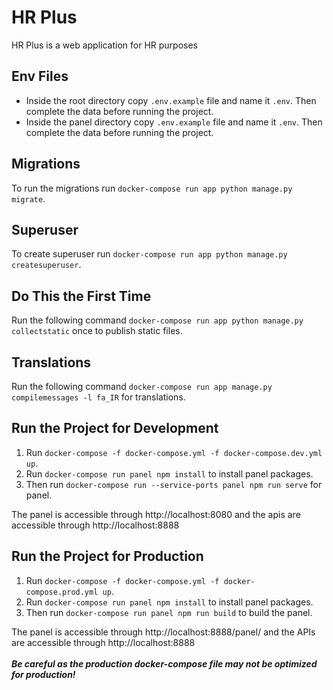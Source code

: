 # HR Plus
HR Plus is a web application for HR purposes

## Env Files
* Inside the root directory copy `.env.example` file and name it `.env`. Then complete the data before running the project.
* Inside the panel directory copy `.env.example` file and name it `.env`. Then complete the data before running the project.

## Migrations
To run the migrations run `docker-compose run app python manage.py migrate`.

## Superuser
To create superuser run `docker-compose run app python manage.py createsuperuser`.

## Do This the First Time
Run the following command `docker-compose run app python manage.py collectstatic` once to publish static files.

## Translations
Run the following command `docker-compose run app manage.py compilemessages -l fa_IR` for translations.

## Run the Project for Development
1. Run `docker-compose -f docker-compose.yml -f docker-compose.dev.yml up`.
2. Run `docker-compose run panel npm install` to  install panel packages.
3. Then run `docker-compose run --service-ports panel npm run serve` for panel.

The panel is accessible through http://localhost:8080 and the apis are accessible through http://localhost:8888

## Run the Project for Production
1. Run `docker-compose -f docker-compose.yml -f docker-compose.prod.yml up`.
2. Run `docker-compose run panel npm install` to  install panel packages.
3. Then run `docker-compose run panel npm run build` to build the panel.

The panel is accessible through http://localhost:8888/panel/ and the APIs are accessible through http://localhost:8888
<br><br>
___Be careful as the production docker-compose file may not be optimized for production!___
